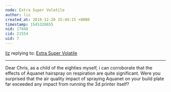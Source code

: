 ```yaml
---
node: Extra Super Volatile
author: liz
created_at: 2018-12-20 15:44:15 +0000
timestamp: 1545320655
nid: 17848
cid: 21554
uid: 7
---
```




[liz](../profile/liz) replying to: [Extra Super Volatile](../notes/cfastie/12-10-2018/extra-super-volatile)

----
 Dear Chris, as a child of the eighties myself, i can corroborate that the effects of Aquanet hairspray on respiration are quite significant. Were you surprised that the air quality impact of spraying Aquanet on your build plate far exceeded any impact from running the 3d printer itself?
